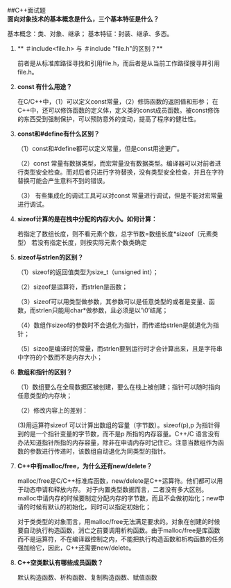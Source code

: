 ##C++面试题	
**面向对象技术的基本概念是什么，三个基本特征是什么？**

基本概念：类、对象、继承； 基本特征：封装、继承、多态。

1. ** ＃include<file.h> 与 ＃include "file.h"的区别？**

	前者是从标准库路径寻找和引用file.h，而后者是从当前工作路径搜寻并引用	file.h。2. **const 有什么用途？**

	在C/C++中，（1）可以定义const常量，（2）修饰函数的返回值和形参；
	在C++中，还可以修饰函数的定义体，定义类的const成员函数。被const修饰	的东西受到强制保护，可以预防意外的变动，提高了程序的健壮性。

3. **const和#define有什么区别？**

	（1）const和#define都可以定义常量，但是const用途更广。

	（2）const 常量有数据类型，而宏常量没有数据类型。编译器可以对前者进行类型安全检查。而对后者只进行字符替换，没有类型安全检查，并且在字符替换可能会产生意料不到的错误。

	（3） 有些集成化的调试工具可以对const 常量进行调试，但是不能对宏常量进行调试。

4. **sizeof计算的是在栈中分配的内存大小。如何计算：**
	
	若指定了数组长度，则不看元素个数，总字节数=数组长度*sizeof（元素类型）
若没有指定长度，则按实际元素个数类确定

5. **sizeof与strlen的区别？**
	
	（1）sizeof的返回值类型为size_t（unsigned int）；
 	
 	（2）sizeof是运算符，而strlen是函数；
	
   （3）sizeof可以用类型做参数，其参数可以是任意类型的或者是变量、函	数，而strlen只能用char*做参数，且必须是以’\0’结尾；
	
   （4）数组作sizeof的参数时不会退化为指针，而传递给strlen是就退化为指	针；
   
   （5）sizeo是编译时的常量，而strlen要到运行时才会计算出来，且是字符串中字符的个数而不是内存大小；

6. **数组和指针的区别？**

   （1）数组要么在全局数据区被创建，要么在栈上被创建；指针可以随时指向任意类型的内存块；

   （2）修改内容上的差别：

   (3)用运算符sizeof 可以计算出数组的容量（字节数）。sizeof(p),p 为指针得到的是一个指针变量的字节数，而不是p 所指的内存容量。C++/C 语言没有办法知道指针所指的内存容量，除非在申请内存时记住它。注意当数组作为函数的参数进行传递时，该数组自动退化为同类型的指针。

7. **C++中有malloc/free，为什么还有new/delete？** 

	 malloc/free是C/C++标准库函数，new/delete是C++运算符。他们都可以用于动态申请和释放内存。
对于内置类型数据而言，二者没有多大区别。malloc申请内存的时候要制定分配内存的字节数，而且不会做初始化；new申请的时候有默认的初始化，同时可以指定初始化；

	对于类类型的对象而言，用malloc/free无法满足要求的。对象在创建的时候要自动执行构造函数，消亡之前要调用析构函数。由于malloc/free是库函数而不是运算符，不在编译器控制之内，不能把执行构造函数和析构函数的任务强加给它，因此，C++还需要new/delete。
	
8. **C++空类默认有哪些成员函数？**

	默认构造函数、析构函数、复制构造函数、赋值函数

